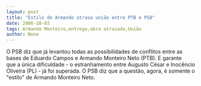 ```yaml
---
layout: post
title: "Estilo de Armando atrasa união entre PTB e PSB"
date: 2006-10-03
tags: Armando Monteiro,entrega,obra atrasada,União
author: None
---
```


O PSB diz que já levantou todas as possibilidades de conflitos entre as bases de Eduardo Campos e Armando Monteiro Neto (PTB). 
E garante que&nbsp;a única dificuldade - o estranhamento entre&nbsp;Augusto César e Inocêncio Oliveira (PL)&nbsp;- já foi superada.
O&nbsp;PSB diz que a questão, agora, é somente o \"estilo\"&nbsp;de Armando&nbsp;Monteiro Neto.  